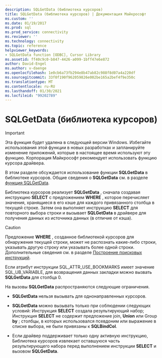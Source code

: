 ```yaml
---
description: SQLGetData (библиотека курсоров)
title: SQLGetData (библиотека курсоров) | Документация Майкрософт
ms.custom: ''
ms.date: 01/19/2017
ms.prod: sql
ms.prod_service: connectivity
ms.reviewer: ''
ms.technology: connectivity
ms.topic: reference
helpviewer_keywords:
- SQLGetData function [ODBC], Cursor Library
ms.assetid: ff40c9c0-b847-4426-a099-1bff47e6e872
author: David-Engel
ms.author: v-daenge
ms.openlocfilehash: 1e0cb6a73fb294e8b47ab82c988f8d07a4a220df
ms.sourcegitcommit: 33f0f190f962059826e002be165a2bef4f9e350c
ms.translationtype: MT
ms.contentlocale: ru-RU
ms.lasthandoff: 01/30/2021
ms.locfileid: "99202789"
---
```

# <a name="sqlgetdata-cursor-library"></a>SQLGetData (библиотека курсоров)
> [!IMPORTANT]  
>  Эта функция будет удалена в следующей версии Windows. Избегайте использования этой функции в новых разработках и запланируйте изменение приложений, которые в настоящее время используют эту функцию. Корпорация Майкрософт рекомендует использовать функцию курсора драйвера.  
  
 В этом разделе обсуждается использование функции **SQLGetData** в библиотеке курсоров. Общие сведения о **SQLGetData** см. в разделе [функция SQLGetData](../../../odbc/reference/syntax/sqlgetdata-function.md).  
  
 Библиотека курсоров реализует **SQLGetData** , сначала создавая инструкцию **SELECT** с предложением **WHERE** , которое перечисляет значения, хранящиеся в его кэше для каждого привязанного столбца в текущей строке. Затем она выполняет инструкцию **SELECT** для повторного выбора строки и вызывает **SQLGetData** в драйвере для получения данных из источника данных (в отличие от кэша).  
  
> [!CAUTION]  
>  Предложение **WHERE** , созданное библиотекой курсоров для обнаружения текущей строки, может не распознать какие-либо строки, указывать другую строку или указывать более одной строки. Дополнительные сведения см. в разделе [Построение поисковых инструкций](../../../odbc/reference/appendixes/constructing-searched-statements.md).  
  
 Если атрибут инструкции SQL_ATTR_USE_BOOKMARKS имеет значение SQL_UB_VARIABLE, для возвращения данных закладки можно вызвать **SQLGetData** для столбца 0.  
  
 На вызовы **SQLGetData** распространяются следующие ограничения.  
  
-   **SQLGetData** нельзя вызывать для однонаправленных курсоров.  
  
-   **SQLGetData** можно вызывать только при соблюдении следующих условий: Инструкция **SELECT** создала результирующий набор; Инструкция **SELECT** не содержит предложение join, **Union** или Group **by** ; столбцы, в которых использовался псевдоним или выражение в списке выбора, не были привязаны к **SQLBindCol**.  
  
-   Если драйвер поддерживает только одну активную инструкцию, Библиотека курсоров извлекает оставшуюся часть результирующего набора перед выполнением инструкции **SELECT** и вызовом **SQLGetData**.
